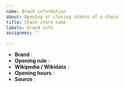 ```yaml
---
name: Brand information
about: Opening or closing status of a chain
title: Chain store name
labels: brand info
assignees: ''

---
```


<!--
Thanks for adding your information below
-->

* __Brand__ :                             <!-- brand name of concerned shops -->
* __Opening rule__ :                      <!-- shops closed / shops open as usual / shops open with adapted opening hours (give some details : on appointment, only by delivery...) -->
* __Wikipedia / Wikidata__ :              <!-- (optional) URL to Wikipedia or [Wikidata](https://www.wikidata.org/) page -->
* __Opening hours__ :                     <!-- (optional) URL to web page with opening hours list for shops -->
* __Source__ :                            <!-- URL to web page where you got info from -->
